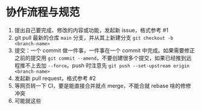 # 协作流程与规范

1. 提出自己要完成、修改的内容或功能，发起新 issue，格式参考 #1
1. git pull 最新的仓库 `main` 分支，并从其上新建分支 `git checkout -b <branch-name>`
1. 提交：一个 commit 做一件事，一件事在一个 commit 中完成。如果需要修正之前的提交用 `git commit --amend`，不要创建很多个提交，如果已经推到远程推不上去加 `--force`。push 时注意先 `git push --set-upstream origin <branch-name>`
1. 发起新 pull request，格式参考 #2
1. 等网页转一下 CI，要是能直接合并就点 merge，不能合就 rebase 啥的修修冲突
1. 可能就这些